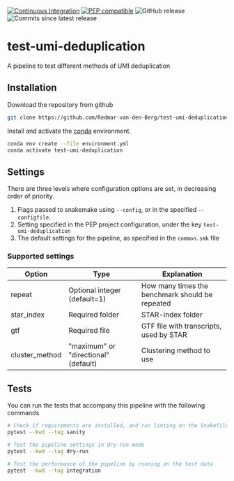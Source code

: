 [![Continuous Integration](https://github.com/Redmar-van-den-Berg/test-umi-deduplication/actions/workflows/ci.yml/badge.svg)](https://github.com/Redmar-van-den-Berg/test-umi-deduplication/actions/workflows/ci.yml)
[![PEP compatible](http://pepkit.github.io/img/PEP-compatible-green.svg)](http://pepkit.github.io)
![GitHub release](https://img.shields.io/github/v/release/redmar-van-den-berg/test-umi-deduplication)
![Commits since latest release](https://img.shields.io/github/commits-since/redmar-van-den-berg/test-umi-deduplication/latest)

# test-umi-deduplication
A pipeline to test different methods of UMI deduplication

## Installation
Download the repository from github
```bash
git clone https://github.com/Redmar-van-den-Berg/test-umi-deduplication.git
```

Install and activate the
[conda](https://docs.conda.io/en/latest/miniconda.html)
environment.
```bash
conda env create --file environment.yml
conda activate test-umi-deduplication
```

## Settings
There are three levels where configuration options are set, in decreasing order
of priority.
1. Flags passed to snakemake using `--config`, or in the specified
   `--configfile`.
2. Setting specified in the PEP project configuration, under the key
   `test-umi-deduplication`
3. The default settings for the pipeline, as specified in the `common.smk` file


### Supported settings
| Option               | Type                        | Explanation                                       |
| ---------------------| --------------------------- | ------------------------------------------------- |
| repeat               | Optional integer (default=1)| How many times the benchmark should be repeated   |
| star_index           | Required folder             | STAR-index folder                                 |
| gtf                  | Required file               | GTF file with transcripts, used by STAR           |
| cluster_method       | "maximum" or "directional" (default) | Clustering method to use                 |

## Tests
You can run the tests that accompany this pipeline with the following commands

```bash
# Check if requirements are installed, and run linting on the Snakefile
pytest --kwd --tag sanity

# Test the pipeline settings in dry-run mode
pytest --kwd --tag dry-run

# Test the performance of the pipeline by running on the test data
pytest --kwd --tag integration
```
